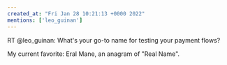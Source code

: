 ```yaml
---
created_at: "Fri Jan 28 10:21:13 +0000 2022"
mentions: ['leo_guinan']
---
```


RT @leo_guinan: What's your go-to name for testing your payment flows?

My current favorite: Eral Mane, an anagram of "Real Name".